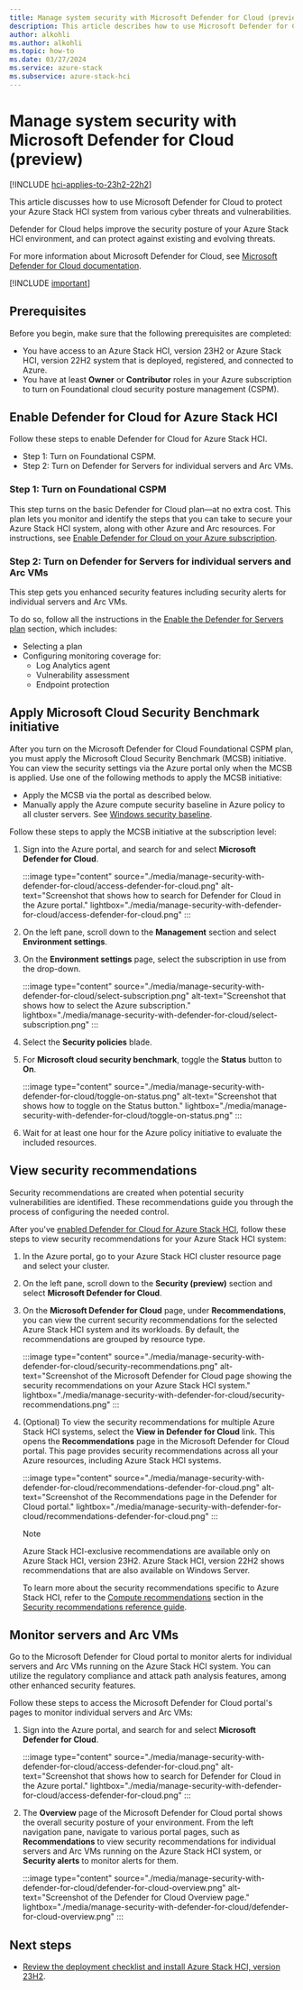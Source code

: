 ```yaml
---
title: Manage system security with Microsoft Defender for Cloud (preview)
description: This article describes how to use Microsoft Defender for Cloud to secure your Azure Stack HCI system (preview).
author: alkohli
ms.author: alkohli
ms.topic: how-to
ms.date: 03/27/2024
ms.service: azure-stack
ms.subservice: azure-stack-hci
---
```


# Manage system security with Microsoft Defender for Cloud (preview)

[!INCLUDE [hci-applies-to-23h2-22h2](../../includes/hci-applies-to-23h2-22h2.md)]

This article discusses how to use Microsoft Defender for Cloud to protect your Azure Stack HCI system from various cyber threats and vulnerabilities.

Defender for Cloud helps improve the security posture of your Azure Stack HCI environment, and can protect against existing and evolving threats.

For more information about Microsoft Defender for Cloud, see [Microsoft Defender for Cloud documentation](/azure/defender-for-cloud/).

[!INCLUDE [important](../../includes/hci-preview.md)]

## Prerequisites

Before you begin, make sure that the following prerequisites are completed:

- You have access to an Azure Stack HCI, version 23H2 or Azure Stack HCI, version 22H2 system that is deployed, registered, and connected to Azure.
- You have at least **Owner** or **Contributor** roles in your Azure subscription to turn on Foundational cloud security posture management (CSPM).

## Enable Defender for Cloud for Azure Stack HCI

Follow these steps to enable Defender for Cloud for Azure Stack HCI.

- Step 1: Turn on Foundational CSPM.
- Step 2: Turn on Defender for Servers for individual servers and Arc VMs.

### Step 1: Turn on Foundational CSPM

This step turns on the basic Defender for Cloud plan—at no extra cost. This plan lets you monitor and identify the steps that you can take to secure your Azure Stack HCI system, along with other Azure and Arc resources. For instructions, see [Enable Defender for Cloud on your Azure subscription](/azure/defender-for-cloud/connect-azure-subscription#enable-defender-for-cloud-on-your-azure-subscription).

### Step 2: Turn on Defender for Servers for individual servers and Arc VMs

This step gets you enhanced security features including security alerts for individual servers and Arc VMs.

To do so, follow all the instructions in the [Enable the Defender for Servers plan](/azure/defender-for-cloud/tutorial-enable-servers-plan#enable-the-defender-for-servers-plan) section, which includes:

- Selecting a plan
- Configuring monitoring coverage for:
   - Log Analytics agent
   - Vulnerability assessment
   - Endpoint protection

## Apply Microsoft Cloud Security Benchmark initiative

After you turn on the Microsoft Defender for Cloud Foundational CSPM plan, you must apply the Microsoft Cloud Security Benchmark (MCSB) initiative. You can view the security settings via the Azure portal only when the MCSB is applied. Use one of the following methods to apply the MCSB initiative:

- Apply the MCSB via the portal as described below.
- Manually apply the Azure compute security baseline in Azure policy to all cluster servers. See [Windows security baseline](/azure/governance/policy/samples/guest-configuration-baseline-windows).

Follow these steps to apply the MCSB initiative at the subscription level:

1. Sign into the Azure portal, and search for and select **Microsoft Defender for Cloud**.

   :::image type="content" source="./media/manage-security-with-defender-for-cloud/access-defender-for-cloud.png" alt-text="Screenshot that shows how to search for Defender for Cloud in the Azure portal." lightbox="./media/manage-security-with-defender-for-cloud/access-defender-for-cloud.png" :::

1. On the left pane, scroll down to the **Management** section and select **Environment settings**.

1. On the **Environment settings** page, select the subscription in use from the drop-down.

   :::image type="content" source="./media/manage-security-with-defender-for-cloud/select-subscription.png" alt-text="Screenshot that shows how to select the Azure subscription." lightbox="./media/manage-security-with-defender-for-cloud/select-subscription.png" :::

1. Select the **Security policies** blade.

1. For **Microsoft cloud security benchmark**, toggle the **Status** button to **On**.

   :::image type="content" source="./media/manage-security-with-defender-for-cloud/toggle-on-status.png" alt-text="Screenshot that shows how to toggle on the Status button." lightbox="./media/manage-security-with-defender-for-cloud/toggle-on-status.png" :::

1. Wait for at least one hour for the Azure policy initiative to evaluate the included resources.

## View security recommendations

Security recommendations are created when potential security vulnerabilities are identified. These recommendations guide you through the process of configuring the needed control.

After you've [enabled Defender for Cloud for Azure Stack HCI](#enable-defender-for-cloud-for-azure-stack-hci), follow these steps to view security recommendations for your Azure Stack HCI system:

1. In the Azure portal, go to your Azure Stack HCI cluster resource page and select your cluster.

1. On the left pane, scroll down to the **Security (preview)** section and select **Microsoft Defender for Cloud**.

1. On the **Microsoft Defender for Cloud** page, under **Recommendations**, you can view the current security recommendations for the selected Azure Stack HCI system and its workloads. By default, the recommendations are grouped by resource type.

   :::image type="content" source="./media/manage-security-with-defender-for-cloud/security-recommendations.png" alt-text="Screenshot of the Microsoft Defender for Cloud page showing the security recommendations on your Azure Stack HCI system." lightbox="./media/manage-security-with-defender-for-cloud/security-recommendations.png" :::

1. (Optional) To view the security recommendations for multiple Azure Stack HCI systems, select the **View in Defender for Cloud** link. This opens the **Recommendations** page in the Microsoft Defender for Cloud portal. This page provides security recommendations across all your Azure resources, including Azure Stack HCI systems.

   :::image type="content" source="./media/manage-security-with-defender-for-cloud/recommendations-defender-for-cloud.png" alt-text="Screenshot of the Recommendations page in the Defender for Cloud portal." lightbox="./media/manage-security-with-defender-for-cloud/recommendations-defender-for-cloud.png" :::

   > [!NOTE]
   > Azure Stack HCI-exclusive recommendations are available only on Azure Stack HCI, version 23H2. Azure Stack HCI, version 22H2 shows recommendations that are also available on Windows Server.

   To learn more about the security recommendations specific to Azure Stack HCI, refer to the [Compute recommendations](/azure/defender-for-cloud/recommendations-reference#compute-recommendations) section in the [Security recommendations reference guide](/azure/defender-for-cloud/recommendations-reference).

## Monitor servers and Arc VMs

Go to the Microsoft Defender for Cloud portal to monitor alerts for individual servers and Arc VMs running on the Azure Stack HCI system. You can utilize the regulatory compliance and attack path analysis features, among other enhanced security features.

Follow these steps to access the Microsoft Defender for Cloud portal's pages to monitor individual servers and Arc VMs:

1. Sign into the Azure portal, and search for and select **Microsoft Defender for Cloud**.

   :::image type="content" source="./media/manage-security-with-defender-for-cloud/access-defender-for-cloud.png" alt-text="Screenshot that shows how to search for Defender for Cloud in the Azure portal." lightbox="./media/manage-security-with-defender-for-cloud/access-defender-for-cloud.png" :::

1. The **Overview** page of the Microsoft Defender for Cloud portal shows the overall security posture of your environment. From the left navigation pane, navigate to various portal pages, such as **Recommendations** to view security recommendations for individual servers and Arc VMs running on the Azure Stack HCI system, or **Security alerts** to monitor alerts for them.

   :::image type="content" source="./media/manage-security-with-defender-for-cloud/defender-for-cloud-overview.png" alt-text="Screenshot of the Defender for Cloud Overview page." lightbox="./media/manage-security-with-defender-for-cloud/defender-for-cloud-overview.png" :::

## Next steps

- [Review the deployment checklist and install Azure Stack HCI, version 23H2](../deploy/deployment-checklist.md).
